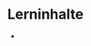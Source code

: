 # Lerninhalte

- <script> Elemente sind keine selbstschliessenden Elemente.
- Je nachdem wird JavaScript ausgeführt bevor der DOM geladen ist.
- Mit `document.addEventListener` und dem Event `DOMContentLoaded` kann ich darauf reagieren, wenn der DOM geladen wurde.
- textContent und innerText unterscheiden sich:
  - textContent ist mehr für maschinelle Verarbeitung
  - innerText ist besser für Manipulationen für den Menschen